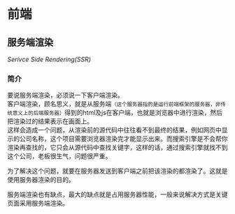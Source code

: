 # 前端

## 服务端渲染

*Serivce Side Rendering(SSR)*

### **简介**  

要说服务端渲染，必须说一下客户端渲染。  
客户端渲染，顾名思义，就是从服务端`（这个服务器指的是运行前端框架的服务器，非传统意义上的后端服务器）`得到的html及js在客户端，也就是浏览器中进行渲染，然后把渲染过的结果表示在画面上。  
这样会造成一个问题，从渲染前的源代码中往往看不到最终的结果，例如网页中显示的公司名称，这个项目需要浏览器渲染完才能显示出来。而搜索引擎是不会帮你渲染再查找的，它只会从源代码中查找关键字，这样的话，通过搜索引擎就找不到这个公司，老板很生气，问题很严重。

为了解决这个问题，就要在服务器发送到客户端之前把该渲染的都渲染了。这就是使用服务器渲染的目的。

服务端渲染也有缺点，最大的缺点就是占用服务器性能，一般来说解决方式是关键页面采用服务端渲染。
